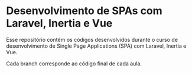 # **Desenvolvimento de SPAs com Laravel, Inertia e Vue**

Esse repositório contém os códigos desenvolvidos durante o curso de desenvolvimento de Single Page Applications (SPA) com Laravel, Inertia e Vue.

Cada branch corresponde ao código final de cada aula.
